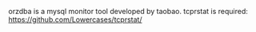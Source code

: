 orzdba is a mysql monitor tool developed by taobao.
tcprstat is required: https://github.com/Lowercases/tcprstat/
